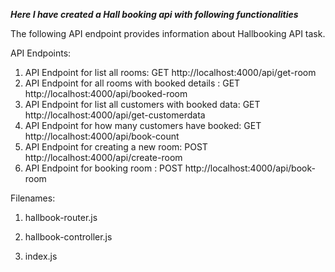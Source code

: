 <!-- ***Hall booking API*** -->

***Here I have created a Hall booking api with following functionalities***



The following API endpoint provides information about Hallbooking API task.


API Endpoints:                                          


   1. API Endpoint for list all rooms: GET http://localhost:4000/api/get-room
   2. API Endpoint for all rooms with booked details : GET http://localhost:4000/api/booked-room
   3. API Endpoint for list all customers with booked data: GET http://localhost:4000/api/get-customerdata
   4. API Endpoint for how many customers have booked: GET http://localhost:4000/api/book-count
   5. API Endpoint for creating a new room: POST http://localhost:4000/api/create-room
   6. API Endpoint for booking room : POST http://localhost:4000/api/book-room



Filenames:

1. hallbook-router.js

2. hallbook-controller.js

3. index.js
